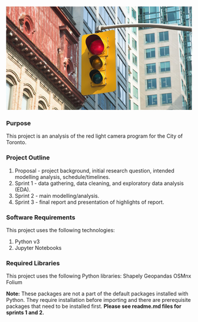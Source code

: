 ![alt text](Car-Redlights-Blog_945x525-min.jpg)

### Purpose
This project is an analysis of the red light camera program for the City of Toronto.

### Project Outline
1. Proposal - project background, initial research question, intended modelling analysis, schedule/timelines.
2. Sprint 1 - data gathering, data cleaning, and exploratory data analysis (EDA).
3. Sprint 2 - main modelling/analysis.
4. Sprint 3 - final report and presentation of highlights of report.

### Software Requirements
This project uses the following technologies:
1. Python v3
2. Jupyter Notebooks

### Required Libraries
This project uses the following Python libraries:
Shapely
Geopandas
OSMnx
Folium

**Note:** These packages are not a part of the default packages installed with Python. They require installation before importing and there are prerequisite packages that need to be installed first. **Please see readme.md files for sprints 1 and 2.**
